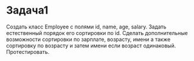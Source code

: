 # Задача1  
Создать класс Employee c  полями  id, name, age, salary. Задать естественный порядок его сортировки по
id. Сделать дополнительные возможности сортировки  по зарплате, возрасту, имени а также сортировку
по возрасту и затем имени если возраст одинаковый. Протестировать.
